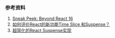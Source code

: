 ### 参考资料
1. [Sneak Peek: Beyond React 16](https://reactjs.org/blog/2018/03/01/sneak-peek-beyond-react-16.html)
2. [如何评价React的新功能Time Slice 和Suspense？](https://www.zhihu.com/question/268028123)
3. [超简化的React Suspense实现](https://zhuanlan.zhihu.com/p/34198147)

